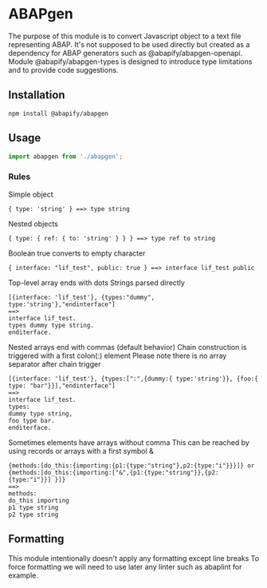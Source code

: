 # ABAPgen

The purpose of this module is to convert Javascript object to a text file representing ABAP. It's not supposed to be used directly but created as a dependency for ABAP generators such as @abapify/abapgen-openapi. 
Module @abapify/abapgen-types is designed to introduce type limitations and to provide code suggestions.

## Installation

```
npm install @abapify/abapgen
```

## Usage
```typescript
import abapgen from './abapgen';
```

### Rules
Simple object
```
{ type: 'string' } ==> type string
```

Nested objects
```
{ type: { ref: { to: 'string' } } } ==> type ref to string
```

Boolean true converts to empty character
```
{ interface: "lif_test", public: true } ==> interface lif_test public
```

Top-level array ends with dots
Strings parsed directly
```
[{interface: 'lif_test'}, {types:"dummy", type:'string'},"endinterface"] 
==> 
interface lif_test.
types dummy type string.
enditerface.
```

Nested arrays end with commas (default behavior)
Chain construction is triggered with a first colon(:) element
Please note there is no array separator after chain trigger
```
[{interface: 'lif_test'}, {types:[":",{dummy:{ type:'string'}}, {foo:{ type: "bar"}}],"endinterface"] 
==> 
interface lif_test.
types:
dummy type string,
foo type bar.
enditerface.
```

Sometimes elements have arrays without comma
This can be reached by using records or arrays with a first symbol &
```
{methods:[do_this:{importing:{p1:{type:"string"},p2:{type:"i"}}}]} or
{methods:[do_this:{importing:["&",{p1:{type:"string"}},{p2:{type:"i"}}] }]} 
==>
methods:
do_this importing
p1 type string
p2 type string
```

## Formatting
This module intentionally doesn't apply any formatting except line breaks
To force formatting we will need to use later any linter such as abaplint for example.







